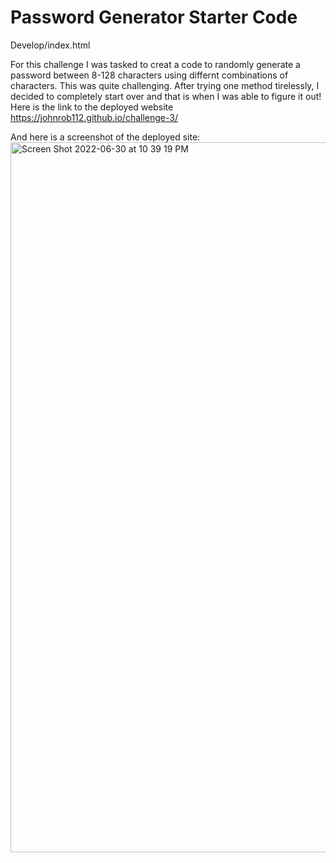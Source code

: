 # Password Generator Starter Code

Develop/index.html

For this challenge I was tasked to creat a code to randomly generate a password between 8-128 characters using differnt combinations of characters.  This was quite challenging.  After trying one method tirelessly, I decided to completely start over and that is when I was able to figure it out!  Here is the link to the deployed website https://johnrob112.github.io/challenge-3/

And here is a screenshot of the deployed site:<img width="1136" alt="Screen Shot 2022-06-30 at 10 39 19 PM" src="https://user-images.githubusercontent.com/107014086/176812746-ad4cc60c-b55d-450c-95bf-19756822215a.png">
